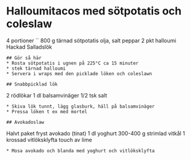 # Halloumitacos med sötpotatis och coleslaw
4 portioner
``
800 g tärnad sötpotatis
olja, salt peppar
2 pkt halloumi
Hackad Salladslök
```
## Gör så här
* Rosta sötpotatis i ugnen på 225°C ca 15 minuter
* stek tärnad halloumi
* Servera i wraps med den picklade löken och coleslawn

## Snabbpicklad lök
```
2 rödlökar
1 dl balsamvinäger
1/2 tsk salt
```
* Skiva lök tunnt, lägg glasburk, häll på balsamvinäger
* Pressa löken t ex med mortel

## Avokadoslaw
```
Halvt paket fryst avokado (tinat)
1 dl yoghurt
300-400 g strimlad vitkål
1 krossad vitlöksklyfta
touch av lime
```
* Mosa avokado och blanda med yoghurt och vitlöksklyfta
